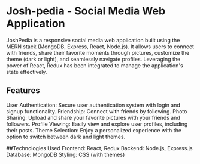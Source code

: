 # Josh-pedia - Social Media Web Application
JoshPedia is a responsive social media web application built using the MERN stack (MongoDB, Express, React, Node.js). It allows users to connect with friends, share their favorite moments through pictures, customize the theme (dark or light), and seamlessly navigate profiles. Leveraging the power of React, Redux has been integrated to manage the application's state effectively.


## Features
User Authentication: Secure user authentication system with login and signup functionality.
Friendship: Connect with friends by following.
Photo Sharing: Upload and share your favorite pictures with your friends and followers.
Profile Viewing: Easily view and explore user profiles, including their posts.
Theme Selection: Enjoy a personalized experience with the option to switch between dark and light themes.

##Technologies Used
Frontend: React, Redux
Backend: Node.js, Express.js
Database: MongoDB
Styling: CSS (with themes)
